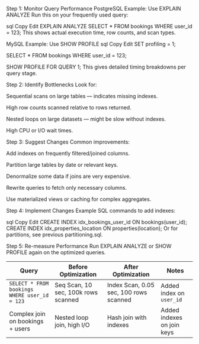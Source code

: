 Step 1: Monitor Query Performance
PostgreSQL Example: Use EXPLAIN ANALYZE
Run this on your frequently used query:

sql
Copy
Edit
EXPLAIN ANALYZE
SELECT * FROM bookings WHERE user_id = 123;
This shows actual execution time, row counts, and scan types.

MySQL Example: Use SHOW PROFILE
sql
Copy
Edit
SET profiling = 1;

SELECT * FROM bookings WHERE user_id = 123;

SHOW PROFILE FOR QUERY 1;
This gives detailed timing breakdowns per query stage.

Step 2: Identify Bottlenecks
Look for:

Sequential scans on large tables — indicates missing indexes.

High row counts scanned relative to rows returned.

Nested loops on large datasets — might be slow without indexes.

High CPU or I/O wait times.

Step 3: Suggest Changes
Common improvements:

Add indexes on frequently filtered/joined columns.

Partition large tables by date or relevant keys.

Denormalize some data if joins are very expensive.

Rewrite queries to fetch only necessary columns.

Use materialized views or caching for complex aggregates.

Step 4: Implement Changes
Example SQL commands to add indexes:

sql
Copy
Edit
CREATE INDEX idx_bookings_user_id ON bookings(user_id);
CREATE INDEX idx_properties_location ON properties(location);
Or for partitions, see previous partitioning.sql.

Step 5: Re-measure Performance
Run EXPLAIN ANALYZE or SHOW PROFILE again on the optimized queries.

| Query                                        | Before Optimization                 | After Optimization                     | Notes                      |
| -------------------------------------------- | ----------------------------------- | -------------------------------------- | -------------------------- |
| `SELECT * FROM bookings WHERE user_id = 123` | Seq Scan, 10 sec, 100k rows scanned | Index Scan, 0.05 sec, 100 rows scanned | Added index on `user_id`   |
| Complex join on bookings + users             | Nested loop join, high I/O          | Hash join with indexes                 | Added indexes on join keys |
